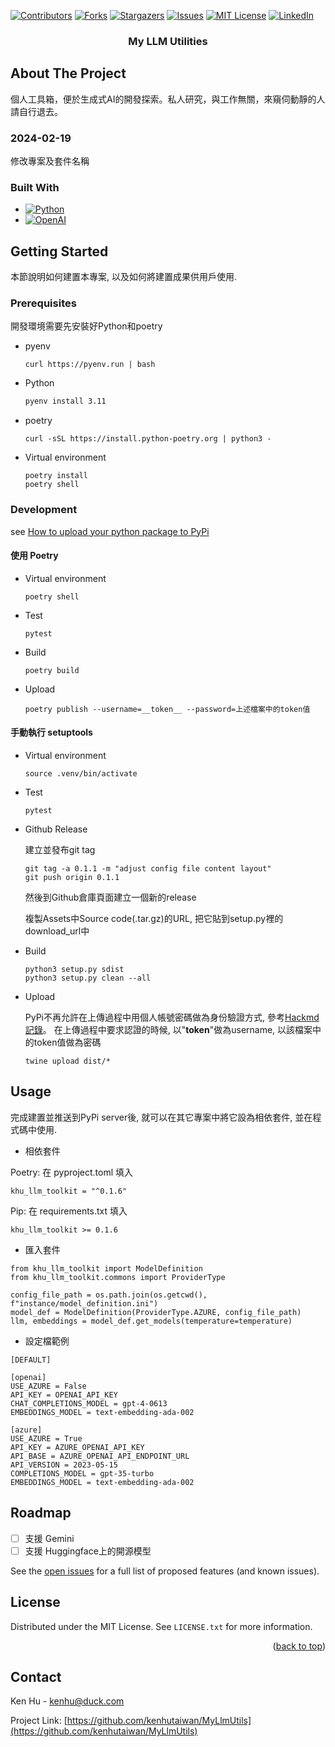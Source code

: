 <!-- Improved compatibility of back to top link: See: https://github.com/othneildrew/Best-README-Template/pull/73 -->
<a name="readme-top"></a>
<!--
*** Thanks for checking out the Best-README-Template. If you have a suggestion
*** that would make this better, please fork the repo and create a pull request
*** or simply open an issue with the tag "enhancement".
*** Don't forget to give the project a star!
*** Thanks again! Now go create something AMAZING! :D
-->



<!-- PROJECT SHIELDS -->
<!--
*** I'm using markdown "reference style" links for readability.
*** Reference links are enclosed in brackets [ ] instead of parentheses ( ).
*** See the bottom of this document for the declaration of the reference variables
*** for contributors-url, forks-url, etc. This is an optional, concise syntax you may use.
*** https://www.markdownguide.org/basic-syntax/#reference-style-links
-->
[![Contributors][contributors-shield]][contributors-url]
[![Forks][forks-shield]][forks-url]
[![Stargazers][stars-shield]][stars-url]
[![Issues][issues-shield]][issues-url]
[![MIT License][license-shield]][license-url]
[![LinkedIn][linkedin-shield]][linkedin-url]


<h3 align="center">My LLM Utilities</h3>

<!-- ABOUT THE PROJECT -->
## About The Project

<p>
個人工具箱，便於生成式AI的開發探索。私人研究，與工作無關，來窺伺動靜的人請自行退去。
</p>

### 2024-02-19

修改專案及套件名稱

### Built With

* [![Python][Python.org]][Python-url]
* [![OpenAI][OpenAI.com]][OpenAI-url]


<!-- GETTING STARTED -->
## Getting Started

本節說明如何建置本專案, 以及如何將建置成果供用戶使用.

### Prerequisites

開發環境需要先安裝好Python和poetry

* pyenv
  
  ```shell
  curl https://pyenv.run | bash
  ```
* Python

  ```sh
  pyenv install 3.11
  ```
  
* poetry
  
  ```shell
  curl -sSL https://install.python-poetry.org | python3 -
  ```

* Virtual environment

  ```
  poetry install
  poetry shell
  ```

### Development

see [How to upload your python package to PyPi](https://medium.com/@joel.barmettler/how-to-upload-your-python-package-to-pypi-65edc5fe9c56)

#### 使用 Poetry

* Virtual environment

  ```
  poetry shell
  ```

* Test

    ```
    pytest 
    ```

* Build

  ```
  poetry build
  ```

* Upload

  ```
  poetry publish --username=__token__ --password=上述檔案中的token值
  ```

#### 手動執行 setuptools

* Virtual environment

  ```
  source .venv/bin/activate
  ```

* Test

    ```
    pytest 
    ```

* Github Release

  建立並發布git tag

  ```
  git tag -a 0.1.1 -m "adjust config file content layout"
  git push origin 0.1.1
  ```

  然後到Github倉庫頁面建立一個新的release

  複製Assets中Source code(.tar.gz)的URL, 把它貼到setup.py裡的download_url中

* Build

  ```
  python3 setup.py sdist
  python3 setup.py clean --all
  ```

* Upload

  PyPi不再允許在上傳過程中用個人帳號密碼做為身份驗證方式, 參考[Hackmd記錄](https://hackmd.io/4zug-RFaS362quf2Qfj2CA#2023-09-21)。
  在上傳過程中要求認證的時候, 以"__token__"做為username, 以該檔案中的token值做為密碼 

  ```
  twine upload dist/*
  ```

<!-- USAGE EXAMPLES -->
## Usage

完成建置並推送到PyPi server後, 就可以在其它專案中將它設為相依套件, 並在程式碼中使用.

* 相依套件

Poetry: 在 pyproject.toml 填入  

```
khu_llm_toolkit = "^0.1.6"
```

Pip: 在 requirements.txt 填入  

```
khu_llm_toolkit >= 0.1.6
```

* 匯入套件

```
from khu_llm_toolkit import ModelDefinition
from khu_llm_toolkit.commons import ProviderType

config_file_path = os.path.join(os.getcwd(), f"instance/model_definition.ini")
model_def = ModelDefinition(ProviderType.AZURE, config_file_path)
llm, embeddings = model_def.get_models(temperature=temperature)
```

* 設定檔範例

```
[DEFAULT]

[openai]
USE_AZURE = False
API_KEY = OPENAI_API_KEY
CHAT_COMPLETIONS_MODEL = gpt-4-0613
EMBEDDINGS_MODEL = text-embedding-ada-002

[azure]
USE_AZURE = True
API_KEY = AZURE_OPENAI_API_KEY
API_BASE = AZURE_OPENAI_API_ENDPOINT_URL
API_VERSION = 2023-05-15
COMPLETIONS_MODEL = gpt-35-turbo
EMBEDDINGS_MODEL = text-embedding-ada-002
```

<!-- ROADMAP -->
## Roadmap

- [ ] 支援 Gemini
- [ ] 支援 Huggingface上的開源模型

See the [open issues](https://github.com/kenhutaiwan/MyLlmUtils/issues) for a full list of proposed features (and known issues).

<!-- LICENSE -->
## License

Distributed under the MIT License. See `LICENSE.txt` for more information.

<p align="right">(<a href="#readme-top">back to top</a>)</p>



<!-- CONTACT -->
## Contact

Ken Hu - kenhu@duck.com

Project Link: [https://github.com/kenhutaiwan/MyLlmUtils](https://github.com/kenhutaiwan/MyLlmUtils)



<!-- MARKDOWN LINKS & IMAGES -->
<!-- https://www.markdownguide.org/basic-syntax/#reference-style-links -->
[contributors-shield]: https://img.shields.io/github/contributors/kenhutaiwan/MyLlmUtils.svg?style=for-the-badge
[contributors-url]: https://github.com/kenhutaiwan/MyLlmUtils/graphs/contributors
[forks-shield]: https://img.shields.io/github/forks/kenhutaiwan/MyLlmUtils.svg?style=for-the-badge
[forks-url]: https://github.com/kenhutaiwan/MyLlmUtils/network/members
[stars-shield]: https://img.shields.io/github/stars/kenhutaiwan/MyLlmUtils.svg?style=for-the-badge
[stars-url]: https://github.com/kenhutaiwan/MyLlmUtils/stargazers
[issues-shield]: https://img.shields.io/github/issues/kenhutaiwan/MyLlmUtils.svg?style=for-the-badge
[issues-url]: https://github.com/kenhutaiwan/MyLlmUtils/issues
[license-shield]: https://img.shields.io/github/license/kenhutaiwan/MyLlmUtils.svg?style=for-the-badge
[license-url]: https://github.com/kenhutaiwan/MyLlmUtils/blob/master/LICENSE.txt
[linkedin-shield]: https://img.shields.io/badge/-LinkedIn-black.svg?style=for-the-badge&logo=linkedin&colorB=555
[linkedin-url]: https://linkedin.com/in/linkedin_username
[product-screenshot]: images/screenshot.png
[Next.js]: https://img.shields.io/badge/next.js-000000?style=for-the-badge&logo=nextdotjs&logoColor=white
[Next-url]: https://nextjs.org/
[React.js]: https://img.shields.io/badge/React-20232A?style=for-the-badge&logo=react&logoColor=61DAFB
[React-url]: https://reactjs.org/
[Vue.js]: https://img.shields.io/badge/Vue.js-35495E?style=for-the-badge&logo=vuedotjs&logoColor=4FC08D
[Vue-url]: https://vuejs.org/
[Angular.io]: https://img.shields.io/badge/Angular-DD0031?style=for-the-badge&logo=angular&logoColor=white
[Angular-url]: https://angular.io/
[Svelte.dev]: https://img.shields.io/badge/Svelte-4A4A55?style=for-the-badge&logo=svelte&logoColor=FF3E00
[Svelte-url]: https://svelte.dev/
[Laravel.com]: https://img.shields.io/badge/Laravel-FF2D20?style=for-the-badge&logo=laravel&logoColor=white
[Laravel-url]: https://laravel.com
[Bootstrap.com]: https://img.shields.io/badge/Bootstrap-563D7C?style=for-the-badge&logo=bootstrap&logoColor=white
[Bootstrap-url]: https://getbootstrap.com
[JQuery.com]: https://img.shields.io/badge/jQuery-0769AD?style=for-the-badge&logo=jquery&logoColor=white
[JQuery-url]: https://jquery.com 
[Python.org]: https://img.shields.io/badge/Python-00FFEE?style=for-the-badge&logo=python&logoColor=white
[Python-url]: https://www.python.org/
[OpenAI.com]: https://img.shields.io/badge/OpenAI-666666?style=for-the-badge&logo=openai&logoColor=white
[OpenAI-url]: https://openai.com/